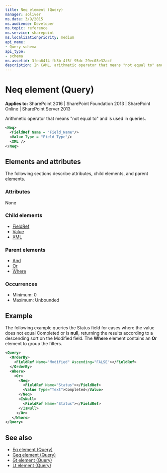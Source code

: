 ```yaml
---
title: Neq element (Query)
manager: soliver
ms.date: 3/9/2015
ms.audience: Developer
ms.topic: reference
ms.service: sharepoint
ms.localizationpriority: medium
api_name:
- Query schema
api_type:
- schema
ms.assetid: 3fea64f4-fb3b-4f5f-95dc-29ec03e32acf
description: In CAML, arithmetic operator that means "not equal to" and is used in queries.
---
```


# Neq element (Query)

**Applies to:** SharePoint 2016 | SharePoint Foundation 2013 | SharePoint Online | SharePoint Server 2013
  
Arithmetic operator that means "not equal to" and is used in queries.
  
```XML
<Neq>
  <FieldRef Name = "Field_Name"/>
  <Value Type = "Field_Type"/>
  <XML />
</Neq>
```

## Elements and attributes

The following sections describe attributes, child elements, and parent elements.

### Attributes

None
   
### Child elements

- [FieldRef](fieldref-element-query.md)
- [Value](value-element-query.md)
- [XML](xml-element.md)
   
### Parent elements

- [And](and-element-query.md)
- [Or](or-element-query.md)
- [Where](where-element-query.md)
   
### Occurrences

- Minimum: 0
- Maximum: Unbounded

   
## Example

The following example queries the Status field for cases where the value does not equal Completed or is **null**, returning the results according to a descending sort on the Modified field. The **Where** element contains an **Or** element to group the filters. 
  
```XML
<Query>
  <OrderBy>
    <FieldRef Name="Modified" Ascending="FALSE"></FieldRef>
  </OrderBy>
  <Where>
    <Or>
      <Neq>
        <FieldRef Name="Status"></FieldRef>
        <Value Type="Text">Completed</Value>
      </Neq>
      <IsNull>
        <FieldRef Name="Status"></FieldRef>
      </IsNull>
     </Or>
   </Where>
</Query>
```

## See also

- [Eq element (Query)](eq-element-query.md)  
- [Geq element (Query)](geq-element-query.md)  
- [Gt element (Query)](gt-element-query.md)  
- [Lt element (Query)](lt-element-query.md)

